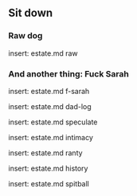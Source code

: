 ## Sit down

### Raw dog

insert: estate.md raw

### And another thing: Fuck Sarah

insert: estate.md f-sarah

insert: estate.md dad-log

insert: estate.md speculate

insert: estate.md intimacy

insert: estate.md ranty

insert: estate.md history

insert: estate.md spitball